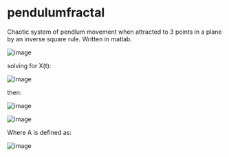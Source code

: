 # pendulumfractal

Chaotic system of pendlum movement when attracted to 3 points in a plane by an inverse square rule.
Written in matlab. 

![image](https://user-images.githubusercontent.com/15951051/115315144-5587b980-a13c-11eb-8151-bbbee169ab89.png)

solving for X(t):

![image](https://user-images.githubusercontent.com/15951051/115315236-84059480-a13c-11eb-8a4b-6b3a50e2c97a.png)

then:

![image](https://user-images.githubusercontent.com/15951051/115315286-9e3f7280-a13c-11eb-947a-373bb0036d19.png)

![image](https://user-images.githubusercontent.com/15951051/115315294-a5ff1700-a13c-11eb-9da7-b65d76351e52.png)

Where A is defined as:

![image](https://user-images.githubusercontent.com/15951051/115316147-676a5c00-a13e-11eb-91c2-167340a8e034.png)

